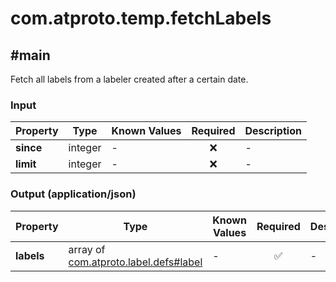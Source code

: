 # com.atproto.temp.fetchLabels

## #main

Fetch all labels from a labeler created after a certain date.

### Input

| Property | Type | Known Values | Required | Description |
| --- | --- | --- | :---: | --- |
| **since** | integer | - | ❌ | - |
| **limit** | integer | - | ❌ | - |

### Output (application/json)

| Property | Type | Known Values | Required | Description |
| --- | --- | --- | :---: | --- |
| **labels** | array of [com.atproto.label.defs#label](../../../../com/atproto/label/defs.md#label) | - | ✅ | - |
